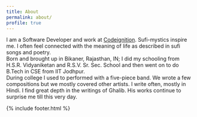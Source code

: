 ```yaml
---
title: About
permalink: about/
profile: true
---
```


I am a Software Developer and work at <a href="ttp://codeignition.co"
target="_blank">Codeignition</a>. 
Sufi-mystics inspire me. I often feel connected with the
meaning of life as described in sufi songs and poetry.
<br>
Born and brought up in Bikaner, Rajasthan, IN; I did my schooling
from H.S.R. Vidyaniketan and R.S.V. Sr. Sec. School and then went on to do B.Tech in CSE from IIT Jodhpur.
<br>
During college I used to performed with a five-piece band. We wrote
a few compositions but we mostly covered other artists. I write often, mostly in Hindi. I find great depth in the writings of Ghalib. His works continue to surprise me till
this very day.


{% include footer.html %}
